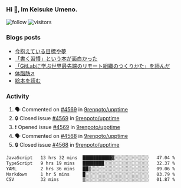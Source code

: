 ### Hi 👋, Im Keisuke Umeno.

<!--
**9renpoto/9renpoto** is a ✨ _special_ ✨ repository because its `README.md` (this file) appears on your GitHub profile.

Here are some ideas to get you started:

- 🔭 I’m currently working on ...
- 🌱 I’m currently learning ...
- 👯 I’m looking to collaborate on ...
- 🤔 I’m looking for help with ...
- 💬 Ask me about ...
- 📫 How to reach me: ...
- 😄 Pronouns: ...
- ⚡ Fun fact: ...
-->

![follow](https://img.shields.io/github/followers/9renpoto?label=Follow&style=social)
![visitors](https://komarev.com/ghpvc/?username=9renpoto&label=Profile%20views&color=0e75b6&style=flat)

### Blogs posts

<!-- BLOG-POST-LIST:START -->
- [今抱えている目標や夢](https://9renpoto.win/entry/2024/12/02/objective)
- [「書く習慣」という本が面白かった](https://9renpoto.win/entry/2024/11/11/leave_a_feeling_sad)
- [「GitLabに学ぶ世界最先端のリモート組織のつくりかた」を読んだ](https://9renpoto.win/entry/2024/09/10/remote_organization)
- [体脂肪↗](https://9renpoto.win/entry/2024/08/12/gaining_fat)
- [絵本を読む](https://9renpoto.win/entry/2024/07/26/picture_book)
<!-- BLOG-POST-LIST:END -->

### Activity

<!--START_SECTION:activity-->
1. 🗣 Commented on [#4569](https://github.com/9renpoto/upptime/issues/4569#issuecomment-2512980440) in [9renpoto/upptime](https://github.com/9renpoto/upptime)
2. 🔒 Closed issue [#4569](https://github.com/9renpoto/upptime/issues/4569) in [9renpoto/upptime](https://github.com/9renpoto/upptime)
3. ❗ Opened issue [#4569](https://github.com/9renpoto/upptime/issues/4569) in [9renpoto/upptime](https://github.com/9renpoto/upptime)
4. 🗣 Commented on [#4568](https://github.com/9renpoto/upptime/issues/4568#issuecomment-2512644951) in [9renpoto/upptime](https://github.com/9renpoto/upptime)
5. 🔒 Closed issue [#4568](https://github.com/9renpoto/upptime/issues/4568) in [9renpoto/upptime](https://github.com/9renpoto/upptime)
<!--END_SECTION:activity-->

<!--START_SECTION:waka-->

```txt
JavaScript   13 hrs 32 mins  ███████████▓░░░░░░░░░░░░░   47.04 %
TypeScript   9 hrs 19 mins   ████████░░░░░░░░░░░░░░░░░   32.37 %
YAML         2 hrs 36 mins   ██▒░░░░░░░░░░░░░░░░░░░░░░   09.06 %
Markdown     1 hr 5 mins     █░░░░░░░░░░░░░░░░░░░░░░░░   03.79 %
CSV          32 mins         ▒░░░░░░░░░░░░░░░░░░░░░░░░   01.87 %
```

<!--END_SECTION:waka-->
